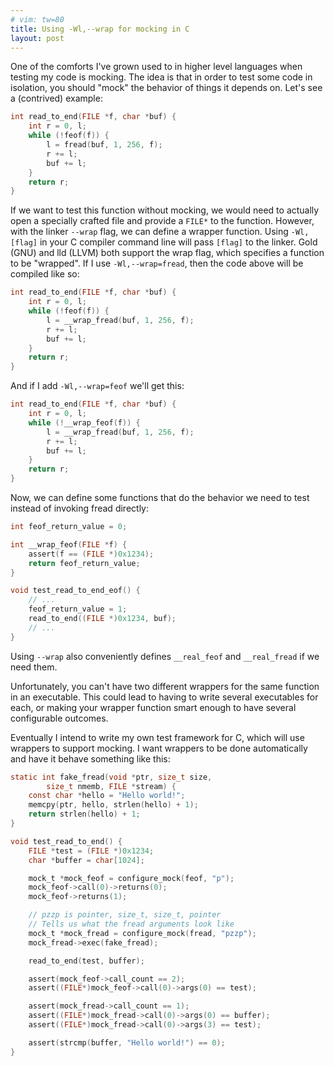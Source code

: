 ```yaml
---
# vim: tw=80
title: Using -Wl,--wrap for mocking in C
layout: post
---
```


One of the comforts I've grown used to in higher level languages when testing
my code is mocking. The idea is that in order to test some code in isolation,
you should "mock" the behavior of things it depends on. Let's see a (contrived)
example:

```c
int read_to_end(FILE *f, char *buf) {
    int r = 0, l;
    while (!feof(f)) {
        l = fread(buf, 1, 256, f);
        r += l;
        buf += l;
    }
    return r;
}
```

If we want to test this function without mocking, we would need to actually open
a specially crafted file and provide a `FILE*` to the function. However, with
the linker `--wrap` flag, we can define a wrapper function. Using `-Wl,[flag]`
in your C compiler command line will pass `[flag]` to the linker. Gold (GNU) and
lld (LLVM) both support the wrap flag, which specifies a function to be
"wrapped". If I use `-Wl,--wrap=fread`, then the code above will be compiled
like so:

```c
int read_to_end(FILE *f, char *buf) {
    int r = 0, l;
    while (!feof(f)) {
        l = __wrap_fread(buf, 1, 256, f);
        r += l;
        buf += l;
    }
    return r;
}
```

And if I add `-Wl,--wrap=feof` we'll get this:

```c
int read_to_end(FILE *f, char *buf) {
    int r = 0, l;
    while (!__wrap_feof(f)) {
        l = __wrap_fread(buf, 1, 256, f);
        r += l;
        buf += l;
    }
    return r;
}
```

Now, we can define some functions that do the behavior we need to test instead
of invoking fread directly:

```c
int feof_return_value = 0;

int __wrap_feof(FILE *f) {
    assert(f == (FILE *)0x1234);
    return feof_return_value;
}

void test_read_to_end_eof() {
    // ...
    feof_return_value = 1;
    read_to_end((FILE *)0x1234, buf);
    // ...
}
```

Using `--wrap` also conveniently defines `__real_feof` and `__real_fread` if we
need them.

Unfortunately, you can't have two different wrappers for the same function in
an executable. This could lead to having to write several executables for each,
or making your wrapper function smart enough to have several configurable
outcomes.

Eventually I intend to write my own test framework for C, which will use
wrappers to support mocking. I want wrappers to be done automatically and have
it behave something like this:

```c
static int fake_fread(void *ptr, size_t size,
        size_t nmemb, FILE *stream) {
    const char *hello = "Hello world!";
    memcpy(ptr, hello, strlen(hello) + 1);
    return strlen(hello) + 1;
}

void test_read_to_end() {
    FILE *test = (FILE *)0x1234;
    char *buffer = char[1024];

    mock_t *mock_feof = configure_mock(feof, "p");
    mock_feof->call(0)->returns(0);
    mock_feof->returns(1);

    // pzzp is pointer, size_t, size_t, pointer
    // Tells us what the fread arguments look like
    mock_t *mock_fread = configure_mock(fread, "pzzp");
    mock_fread->exec(fake_fread);

    read_to_end(test, buffer);

    assert(mock_feof->call_count == 2);
    assert((FILE*)mock_feof->call(0)->args(0) == test);

    assert(mock_fread->call_count == 1);
    assert((FILE*)mock_fread->call(0)->args(0) == buffer);
    assert((FILE*)mock_fread->call(0)->args(3) == test);

    assert(strcmp(buffer, "Hello world!") == 0);
}
```
